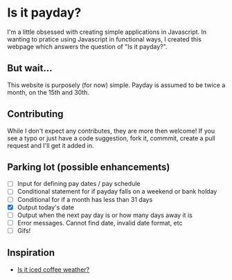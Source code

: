 # Is it payday?

I'm a little obsessed with creating simple applications in Javascript. In wanting to pratice using Javascript in functional ways, I created this webpage which answers the question of "Is it payday?". 

## But wait...
This website is purposely (for now) simple. Payday is assumed to be twice a month, on the 15th and 30th.

## Contributing

While I don't expect any contributes, they are more then welcome! If you see a typo or just have a code suggestion, fork it, commmit, create a pull request and I'll get it added in. 

## Parking lot (possible enhancements)

- [ ] Input for defining pay dates / pay schedule
- [ ] Conditional statement for if payday falls on a weekend or bank holday
- [ ] Conditional for if a month has less than 31 days
- [x] Output today's date
- [ ] Output when the next pay day is or how many days away it is
- [ ] Error messages. Cannot find date, invalid date format, etc
- [ ] Gifs!

## Inspiration

* [Is it iced coffee weather?](http://isiticedcoffeeweather.com/)
